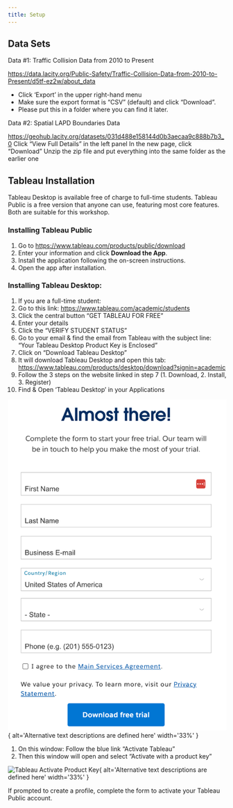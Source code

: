 ```yaml
---
title: Setup
---
```


## Data Sets

Data #1: Traffic Collision Data from 2010 to Present

https://data.lacity.org/Public-Safety/Traffic-Collision-Data-from-2010-to-Present/d5tf-ez2w/about_data 

- Click ‘Export’ in the upper right-hand menu
- Make sure the export format is “CSV” (default) and click “Download”.
- Please put this in a folder where you can find it later. 

Data #2: Spatial LAPD Boundaries Data

https://geohub.lacity.org/datasets/031d488e158144d0b3aecaa9c888b7b3_0 
Click “View Full Details” in the left panel
In the new page, click “Download”
Unzip the zip file and put everything into the same folder as the earlier one


## Tableau Installation

Tableau Desktop is available free of charge to full-time students. Tableau Public is a free version that anyone can use, featuring most core features. Both are suitable for this workshop.

### Installing Tableau Public

1. Go to <https://www.tableau.com/products/public/download>
2. Enter your information and click **Download the App**.
3. Install the application following the on-screen instructions.
4. Open the app after installation.

### Installing Tableau Desktop:

1. If you are a full-time student:
2. Go to this link: <https://www.tableau.com/academic/students>
3. Click the central button “GET TABLEAU FOR FREE”
4. Enter your details 
1. Click the “VERIFY STUDENT STATUS”
1. Go to your email & find the email from Tableau with the  subject line: “Your Tableau Desktop Product Key is Enclosed”
1. Click on “Download Tableau Desktop”
1. It will download Tableau Desktop and open this tab: https://www.tableau.com/products/desktop/download?signin=academic
1. Follow the 3 steps on the website linked in step 7 (1. Download, 2. Install, 3. Register)
1. Find & Open ‘Tableau Desktop’ in your Applications

![Tableau Student Signup](fig/signup-tableau-student.png){
alt='Alternative text descriptions are defined here'
width='33%'
}

1. On this window: Follow the blue link “Activate Tableau”
1. Then this window will open and select “Activate with a product key”

![
Tableau Activate Product Key](fig/activate-product-key.png){
alt='Alternative text descriptions are defined here'
width='33%'
}

If prompted to create a profile, complete the form to activate your Tableau Public account.
